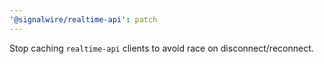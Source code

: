 ```yaml
---
'@signalwire/realtime-api': patch
---
```


Stop caching `realtime-api` clients to avoid race on disconnect/reconnect.
